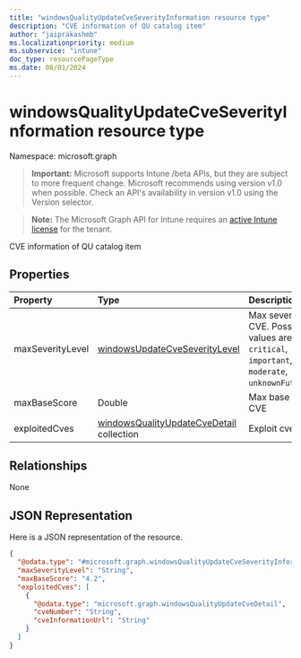 ```yaml
---
title: "windowsQualityUpdateCveSeverityInformation resource type"
description: "CVE information of QU catalog item"
author: "jaiprakashmb"
ms.localizationpriority: medium
ms.subservice: "intune"
doc_type: resourcePageType
ms.date: 08/01/2024
---
```


# windowsQualityUpdateCveSeverityInformation resource type

Namespace: microsoft.graph

> **Important:** Microsoft supports Intune /beta APIs, but they are subject to more frequent change. Microsoft recommends using version v1.0 when possible. Check an API's availability in version v1.0 using the Version selector.

> **Note:** The Microsoft Graph API for Intune requires an [active Intune license](https://go.microsoft.com/fwlink/?linkid=839381) for the tenant.

CVE information of QU catalog item

## Properties
|Property|Type|Description|
|:---|:---|:---|
|maxSeverityLevel|[windowsUpdateCveSeverityLevel](../resources/intune-softwareupdate-windowsupdatecveseveritylevel.md)|Max severity of CVE. Possible values are: `critical`, `important`, `moderate`, `unknownFutureValue`.|
|maxBaseScore|Double|Max base score of CVE|
|exploitedCves|[windowsQualityUpdateCveDetail](../resources/intune-softwareupdate-windowsqualityupdatecvedetail.md) collection|Exploit cve details|

## Relationships
None

## JSON Representation
Here is a JSON representation of the resource.
<!-- {
  "blockType": "resource",
  "@odata.type": "microsoft.graph.windowsQualityUpdateCveSeverityInformation"
}
-->
``` json
{
  "@odata.type": "#microsoft.graph.windowsQualityUpdateCveSeverityInformation",
  "maxSeverityLevel": "String",
  "maxBaseScore": "4.2",
  "exploitedCves": [
    {
      "@odata.type": "microsoft.graph.windowsQualityUpdateCveDetail",
      "cveNumber": "String",
      "cveInformationUrl": "String"
    }
  ]
}
```